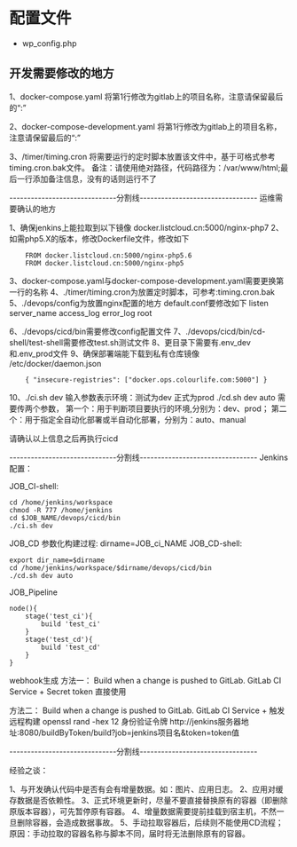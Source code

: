 # 配置文件
  * wp_config.php
## 开发需要修改的地方

1、docker-compose.yaml
将第1行修改为gitlab上的项目名称，注意请保留最后的“:”
 
2、docker-compose-development.yaml
将第1行修改为gitlab上的项目名称，注意请保留最后的“:”

3、/timer/timing.cron
将需要运行的定时脚本放置该文件中，基于可格式参考timing.cron.bak文件。
备注：请使用绝对路径，代码路径为：/var/www/html;最后一行添加备注信息，没有的话则运行不了


------------------------------分割线---------------------------------
运维需要确认的地方

1、确保jenkins上能拉取到以下镜像
docker.listcloud.cn:5000/nginx-php7
2、如需php5.X的版本，修改Dockerfile文件，修改如下
```
	FROM docker.listcloud.cn:5000/nginx-php5.6
	FROM docker.listcloud.cn:5000/nginx-php5
```
3、docker-compose.yaml与docker-compose-development.yaml需要更换第一行的名称
4、./timer/timing.cron为放置定时脚本，可参考:timing.cron.bak
5、./devops/config为放置nginx配置的地方
	default.conf要修改如下
		listen
		server_name
		access_log
		error_log
		root

6、./devops/cicd/bin需要修改config配置文件
7、./devops/cicd/bin/cd-shell/test-shell需要修改test.sh测试文件
8、更目录下需要有.env_dev和.env_prod文件
9、确保部署端能下载到私有仓库镜像 /etc/docker/daemon.json
```
	{ "insecure-registries": ["docker.ops.colourlife.com:5000"] }
```
10、./ci.sh dev		输入参数表示环境：测试为dev 正式为prod
   ./cd.sh dev auto	需要传两个参数，
	第一个：用于判断项目要执行的环境,分别为：dev、prod；
	第二个：用于指定全自动化部署或半自动化部署，分别为：auto、manual

请确认以上信息之后再执行cicd

------------------------------分割线---------------------------------
Jenkins配置：

JOB_CI-shell:
```
cd /home/jenkins/workspace
chmod -R 777 /home/jenkins
cd $JOB_NAME/devops/cicd/bin
./ci.sh dev
```
JOB_CD
参数化构建过程:
dirname=JOB_ci_NAME
JOB_CD-shell:
```
export dir_name=$dirname
cd /home/jenkins/workspace/$dirname/devops/cicd/bin
./cd.sh dev auto
```
JOB_Pipeline
```
node(){
	stage('test_ci'){
		build 'test_ci'
	}
	stage('test_cd'){
		build 'test_cd'
	}
}
```
webhook生成
方法一：
Build when a change is pushed to GitLab. GitLab CI Service  +  Secret token
直接使用

方法二：
Build when a change is pushed to GitLab. GitLab CI Service  +  触发远程构建
openssl rand -hex 12		身份验证令牌
http://jenkins服务器地址:8080/buildByToken/build?job=jenkins项目名&token=token值

------------------------------分割线---------------------------------

经验之谈：

1、与开发确认代码中是否有会有增量数据。如：图片、应用日志。
2、应用对缓存数据是否依赖性。
3、正式环境更新时，尽量不要直接替换原有的容器（即删除原版本容器），可先暂停原有容器。
4、增量数据需要提前挂载到宿主机，不然一旦删除容器，会造成数据事故。
5、手动拉取容器后，后续则不能使用CD流程；原因：手动拉取的容器名称与脚本不同，届时将无法删除原有的容器。